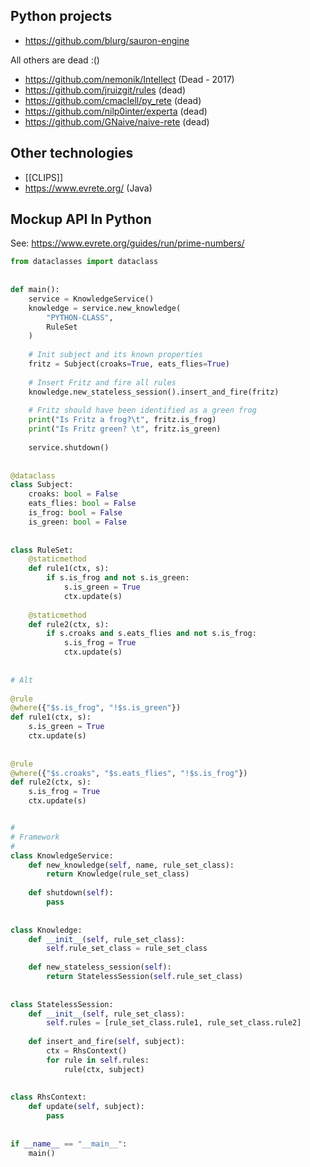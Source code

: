 ## Python projects

- https://github.com/blurg/sauron-engine 

All others are dead :()

- https://github.com/nemonik/Intellect (Dead - 2017)
- https://github.com/jruizgit/rules (dead)
- https://github.com/cmaclell/py_rete (dead)
- https://github.com/nilp0inter/experta (dead)
- https://github.com/GNaive/naive-rete (dead)

## Other technologies

- [[CLIPS]]
- https://www.evrete.org/ (Java)

## Mockup API In Python

See: https://www.evrete.org/guides/run/prime-numbers/

```python
from dataclasses import dataclass  
  
  
def main():  
    service = KnowledgeService()  
    knowledge = service.new_knowledge(  
        "PYTHON-CLASS",  
        RuleSet  
    )  
  
    # Init subject and its known properties  
    fritz = Subject(croaks=True, eats_flies=True)  
  
    # Insert Fritz and fire all rules  
    knowledge.new_stateless_session().insert_and_fire(fritz)  
  
    # Fritz should have been identified as a green frog  
    print("Is Fritz a frog?\t", fritz.is_frog)  
    print("Is Fritz green? \t", fritz.is_green)  
  
    service.shutdown()  
  
  
@dataclass  
class Subject:  
    croaks: bool = False  
    eats_flies: bool = False  
    is_frog: bool = False  
    is_green: bool = False  
  
  
class RuleSet:  
    @staticmethod  
    def rule1(ctx, s):  
        if s.is_frog and not s.is_green:  
            s.is_green = True  
            ctx.update(s)  
  
    @staticmethod  
    def rule2(ctx, s):  
        if s.croaks and s.eats_flies and not s.is_frog:  
            s.is_frog = True  
            ctx.update(s)  
  
  
# Alt  
  
@rule  
@where({"$s.is_frog", "!$s.is_green"})  
def rule1(ctx, s):  
    s.is_green = True  
    ctx.update(s)  
  
  
@rule  
@where({"$s.croaks", "$s.eats_flies", "!$s.is_frog"})  
def rule2(ctx, s):  
    s.is_frog = True  
    ctx.update(s)  


# 
# Framework
#
class KnowledgeService:  
    def new_knowledge(self, name, rule_set_class):  
        return Knowledge(rule_set_class)  
  
    def shutdown(self):  
        pass  
  
  
class Knowledge:  
    def __init__(self, rule_set_class):  
        self.rule_set_class = rule_set_class  
  
    def new_stateless_session(self):  
        return StatelessSession(self.rule_set_class)  
  
  
class StatelessSession:  
    def __init__(self, rule_set_class):  
        self.rules = [rule_set_class.rule1, rule_set_class.rule2]  
  
    def insert_and_fire(self, subject):  
        ctx = RhsContext()  
        for rule in self.rules:  
            rule(ctx, subject)  
  
  
class RhsContext:  
    def update(self, subject):  
        pass  
  
  
if __name__ == "__main__":  
    main()
```
